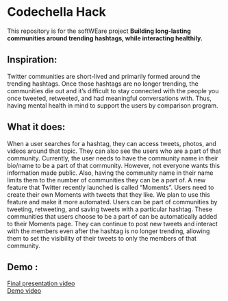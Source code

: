 # **Codechella Hack**
This repository is for the softWEare project
**Building long-lasting communities around trending hashtags, while interacting healthily.**
## **Inspiration:**
Twitter communities are short-lived and primarily formed around the trending hashtags. Once those hashtags are no longer trending, the communities die out and it’s difficult to stay connected with the people you once tweeted, retweeted, and had meaningful conversations with. Thus, having mental health in mind to support the users by comparison program.
## **What it does:**
When a user searches for a hashtag, they can access tweets, photos, and videos around that topic. They can also see the users who are a part of that community. Currently, the user needs to have the community name in their bio/name to be a part of that community. However, not everyone wants this information made public. Also, having the community name in their name limits them to the number of communities they can be a part of.
A new feature that Twitter recently launched is called “Moments”. Users need to create their own Moments with tweets that they like. We plan to use this feature and make it more automated. Users can be part of communities by tweeting, retweeting, and saving tweets with a particular hashtag. These communities that users choose to be a part of can be automatically added to their Moments page. They can continue to post new tweets and interact with the members even after the hashtag is no longer trending, allowing them to set the visibility of their tweets to only the members of that community.
## **Demo :**
[Final presentation video](https://youtu.be/nynNSc3SGvA)\
[Demo video](https://drive.google.com/file/d/1_JiQrDGXv87o2u--TGwNtJnxJFDy689C/view?usp=sharing)
